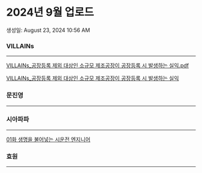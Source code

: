 # 2024년 9월 업로드

생성일: August 23, 2024 10:56 AM

### VILLAINs

---

[VILLAINs_공장등록 제외 대상인 소규모 제조공장이 공장등록 시 발생하는 실익.pdf](VILLAINs_%25E1%2584%2580%25E1%2585%25A9%25E1%2586%25BC%25E1%2584%258C%25E1%2585%25A1%25E1%2586%25BC%25E1%2584%2583%25E1%2585%25B3%25E1%2586%25BC%25E1%2584%2585%25E1%2585%25A9%25E1%2586%25A8_%25E1%2584%258C%25E1%2585%25A6%25E1%2584%258B%25E1%2585%25AC_%25E1%2584%2583%25E1%2585%25A2%25E1%2584%2589%25E1%2585%25A1%25E1%2586%25BC%25E1%2584%258B%25E1%2585%25B5%25E1%2586%25AB_%25E1%2584%2589%25E1%2585%25A9%25E1%2584%2580%25E1%2585%25B2%25E1%2584%2586%25E1%2585%25A9_%25E1%2584%258C%25E1%2585%25A6%25E1%2584%258C%25E1%2585%25A9%25E1%2584%2580%25E1%2585%25A9%25E1%2586%25BC%25E1%2584%258C%25E1%2585%25A1%25E1%2586%25BC%25E1%2584%258B%25E1%2585%25B5_%25E1%2584%2580%25E1%2585%25A9%25E1%2586%25BC%25E1%2584%258C%25E1%2585%25A1%25E1%2586%25BC%25E1%2584%2583%25E1%2585%25B3%25E1%2586%25BC%25E1%2584%2585%25E1%2585%25A9%25E1%2586%25A8_%25E1%2584%2589%25E1%2585%25B5_%25E1%2584%2587%25E1%2585%25A1%25E1%2586%25AF%25E1%2584%2589%25E1%2585%25A2%25E1%2586%25BC%25E1%2584%2592%25E1%2585%25A1%25E1%2584%2582%25E1%2585%25B3%25E1%2586%25AB_%25E1%2584%2589%25E1%2585%25B5%25E1%2586%25AF%25E1%2584%258B%25E1%2585%25B5%25E1%2586%25A8.pdf)

[VILLAINs_공장등록 제외 대상인 소규모 제조공장이 공장등록 시 발생하는 실익](VILLAINs_%25E1%2584%2580%25E1%2585%25A9%25E1%2586%25BC%25E1%2584%258C%25E1%2585%25A1%25E1%2586%25BC%25E1%2584%2583%25E1%2585%25B3%25E1%2586%25BC%25E1%2584%2585%25E1%2585%25A9%25E1%2586%25A8_%25E1%2584%258C%25E1%2585%25A6%25E1%2584%258B%25E1%2585%25AC_%25E1%2584%2583%25E1%2585%25A2%25E1%2584%2589%25E1%2585%25A1%25E1%2586%25BC%25E1%2584%258B%25E1%2585%25B5%25E1%2586%25AB_%25E1%2584%2589%25E1%2585%25A9%25E1%2584%2580%25E1%2585%25B2%25E1%2584%2586%25E1%2585%25A9_%25E1%2584%258C%25E1%2585%25A6%25E1%2584%258C%25E1%2585%25A9%25E1%2584%2580%25E1%2585%25A9%25E1%2586%25BC%25E1%2584%258C%25E1%2585%25A1%25E1%2586%25BC%25E1%2584%258B%25E1%2585%25B5_%25E1%2584%2580%25E1%2585%25A9%25E1%2586%25BC%25E1%2584%258C%25E1%2585%25A1%25E1%2586%25BC%25E1%2584%2583%25E1%2585%25B3%25E1%2586%25BC%25E1%2584%2585%25E1%2585%25A9%25E1%2586%25A8_%25E1%2584%2589%25E1%2585%25B5_%25E1%2584%2587%25E1%2585%25A1%25E1%2586%25AF%25E1%2584%2589%25E1%2585%25A2%25E1%2586%25BC%25E1%2584%2592%25E1%2585%25A1%25E1%2584%2582%25E1%2585%25B3%25E1%2586%25AB_%25E1%2584%2589%25E1%2585%25B5%25E1%2586%25AF%25E1%2584%258B%25E1%2585%25B5%25E1%2586%25A8.txt)

### 문진영

---

### 시아파파

---

[01화 생명을 불어넣는 시운전 엔지니어](https://brunch.co.kr/@b2c3a0fc23bb444/62)

### 효원

---